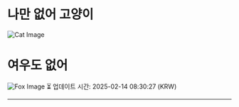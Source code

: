 
# 나만 없어 고양이

![Cat Image](https://cdn2.thecatapi.com/images/3oc.gif)

# 여우도 없어
![Fox Image](https://randomfox.ca/images/121.jpg)
⏳ 업데이트 시간: 2025-02-14 08:30:27 (KRW)

---
